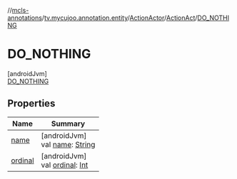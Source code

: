//[mcls-annotations](../../../../../index.md)/[tv.mycujoo.annotation.entity](../../../index.md)/[ActionActor](../../index.md)/[ActionAct](../index.md)/[DO_NOTHING](index.md)

# DO_NOTHING

[androidJvm]\
[DO_NOTHING](index.md)

## Properties

| Name | Summary |
|---|---|
| [name](../../../../tv.mycujoo.annotation.helper/-time-system/-a-b-s-o-l-u-t-e/index.md#-372974862%2FProperties%2F-416046473) | [androidJvm]<br>val [name](../../../../tv.mycujoo.annotation.helper/-time-system/-a-b-s-o-l-u-t-e/index.md#-372974862%2FProperties%2F-416046473): [String](https://kotlinlang.org/api/latest/jvm/stdlib/kotlin/-string/index.html) |
| [ordinal](../../../../tv.mycujoo.annotation.helper/-time-system/-a-b-s-o-l-u-t-e/index.md#-739389684%2FProperties%2F-416046473) | [androidJvm]<br>val [ordinal](../../../../tv.mycujoo.annotation.helper/-time-system/-a-b-s-o-l-u-t-e/index.md#-739389684%2FProperties%2F-416046473): [Int](https://kotlinlang.org/api/latest/jvm/stdlib/kotlin/-int/index.html) |
